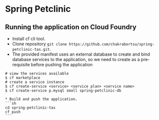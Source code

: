 Spring Petclinic
================

## Running the application on Cloud Foundry

* Install cf cli tool.
* Clone repository `git clone https://github.com/chakrabortsu/spring-petclinic-tas.git`.
* The provided manifest uses an external database to create and bind database services to the application, so we need to create as a pre-requisite before pushing the application
~~~
# view the services available
$ cf marketplace
# create a service instance
$ cf create-service <service> <service plan> <service name>
$ cf create-service p.mysql small spring-petclinic-db

* Build and push the application.
```sh
cd spring-petclinic-tas
cf push
```


